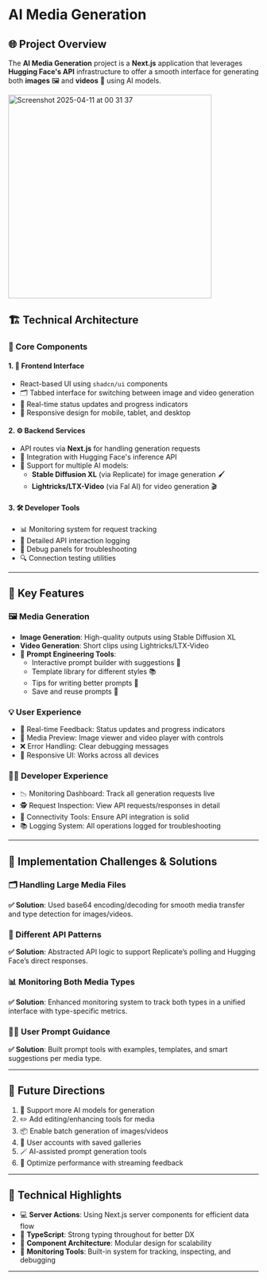#  AI Media Generation 

## 🌐 Project Overview

The **AI Media Generation** project is a **Next.js** application that leverages **Hugging Face's API** infrastructure to offer a smooth interface for generating both **images** 🖼️ and **videos** 🎥 using AI models.

<img width="409" alt="Screenshot 2025-04-11 at 00 31 37" src="https://github.com/user-attachments/assets/e376503b-5356-47c9-911a-e8a0dd182c11" />

## 🏗️ Technical Architecture

### 🧩 Core Components

#### 1. 🎨 Frontend Interface
- React-based UI using `shadcn/ui` components
- 🗂️ Tabbed interface for switching between image and video generation
- 🔄 Real-time status updates and progress indicators
- 📱 Responsive design for mobile, tablet, and desktop

#### 2. ⚙️ Backend Services
- API routes via **Next.js** for handling generation requests
- 🔌 Integration with Hugging Face's inference API
- 🤖 Support for multiple AI models:
  - **Stable Diffusion XL** (via Replicate) for image generation 🖌️
  - **Lightricks/LTX-Video** (via Fal AI) for video generation 🎬

#### 3. 🛠️ Developer Tools
- 📊 Monitoring system for request tracking
- 📝 Detailed API interaction logging
- 🧪 Debug panels for troubleshooting
- 🔍 Connection testing utilities

---

## 🌟 Key Features

### 🖼️ Media Generation
- **Image Generation**: High-quality outputs using Stable Diffusion XL
- **Video Generation**: Short clips using Lightricks/LTX-Video
- 🧠 **Prompt Engineering Tools**:
  - Interactive prompt builder with suggestions 🧩
  - Template library for different styles 📚
  - Tips for writing better prompts 🧾
  - Save and reuse prompts 💾

### 💡 User Experience
- 🔁 Real-time Feedback: Status updates and progress indicators
- 👀 Media Preview: Image viewer and video player with controls
- ❌ Error Handling: Clear debugging messages
- 📱 Responsive UI: Works across all devices

### 👨‍💻 Developer Experience
- 📉 Monitoring Dashboard: Track all generation requests live
- 🕵️ Request Inspection: View API requests/responses in detail
- 🔌 Connectivity Tools: Ensure API integration is solid
- 📚 Logging System: All operations logged for troubleshooting

---

## 🧠 Implementation Challenges & Solutions

### 🗂️ Handling Large Media Files
**✅ Solution**: Used base64 encoding/decoding for smooth media transfer and type detection for images/videos.

### 🔁 Different API Patterns
**✅ Solution**: Abstracted API logic to support Replicate’s polling and Hugging Face’s direct responses.

### 📊 Monitoring Both Media Types
**✅ Solution**: Enhanced monitoring system to track both types in a unified interface with type-specific metrics.

### 🧑‍🏫 User Prompt Guidance
**✅ Solution**: Built prompt tools with examples, templates, and smart suggestions per media type.

---

## 🔮 Future Directions

1. 🧠 Support more AI models for generation
2. ✏️ Add editing/enhancing tools for media
3. 📦 Enable batch generation of images/videos
4. 👤 User accounts with saved galleries
5. 🪄 AI-assisted prompt generation tools
6. 🚀 Optimize performance with streaming feedback

---

## 🔧 Technical Highlights

- 💻 **Server Actions**: Using Next.js server components for efficient data flow
- 🧾 **TypeScript**: Strong typing throughout for better DX
- 🧱 **Component Architecture**: Modular design for scalability
- 🧭 **Monitoring Tools**: Built-in system for tracking, inspecting, and debugging

---
